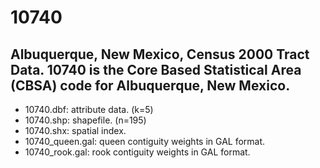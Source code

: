 10740
=====

Albuquerque, New Mexico, Census 2000 Tract Data. 10740 is the Core Based Statistical Area (CBSA) code for Albuquerque, New Mexico.
-----------------------------------------------

* 10740.dbf: attribute data. (k=5) 
* 10740.shp: shapefile. (n=195)
* 10740.shx: spatial index.
* 10740_queen.gal: queen contiguity weights in GAL format.
* 10740_rook.gal: rook contiguity weights in GAL format.

